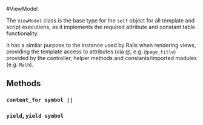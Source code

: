 #ViewModel

The `ViewModel` class is the base type for the `self` object for all template and script executions, as it implements the required attribute and constant table functionality.

It has a similar purpose to the instance used by Rails when rendering views, providing the template access to attributes (via @, e.g. `@page_title`) provided by the controller, helper methods and constants/imported modules (e.g. `Math`).


## Methods
### `content_for symbol ||`
### `yield`, `yield symbol`
